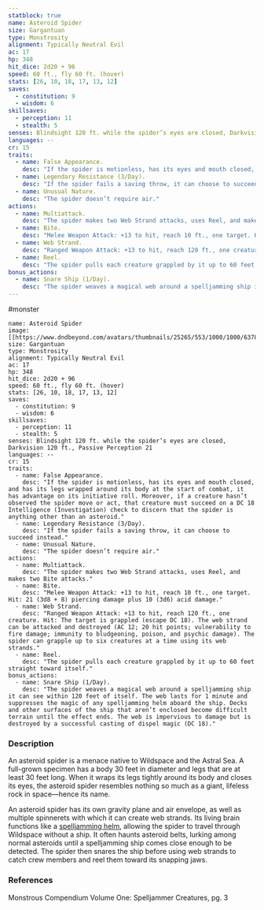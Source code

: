 ```yaml
---
statblock: true
name: Asteroid Spider
size: Gargantuan
type: Monstrosity
alignment: Typically Neutral Evil
ac: 17
hp: 348
hit_dice: 2d20 + 96
speed: 60 ft., fly 60 ft. (hover)
stats: [26, 10, 18, 17, 13, 12]
saves:
  - constitution: 9
  - wisdom: 6
skillsaves:
  - perception: 11
  - stealth: 5
senses: Blindsight 120 ft. while the spider’s eyes are closed, Darkvision 120 ft., Passive Perception 21
languages: --
cr: 15
traits:
  - name: False Appearance.
    desc: "If the spider is motionless, has its eyes and mouth closed, and has its legs wrapped around its body at the start of combat, it has advantage on its initiative roll. Moreover, if a creature hasn’t observed the spider move or act, that creature must succeed on a DC 18 Intelligence (Investigation) check to discern that the spider is anything other than an asteroid."
  - name: Legendary Resistance (3/Day).
    desc: "If the spider fails a saving throw, it can choose to succeed instead."
  - name: Unusual Nature.
    desc: "The spider doesn’t require air."
actions:
  - name: Multiattack.
    desc: "The spider makes two Web Strand attacks, uses Reel, and makes two Bite attacks."
  - name: Bite.
    desc: "Melee Weapon Attack: +13 to hit, reach 10 ft., one target. Hit: 21 (3d8 + 8) piercing damage plus 10 (3d6) acid damage."
  - name: Web Strand.
    desc: "Ranged Weapon Attack: +13 to hit, reach 120 ft., one creature. Hit: The target is grappled (escape DC 18). The web strand can be attacked and destroyed (AC 12; 20 hit points; vulnerability to fire damage; immunity to bludgeoning, poison, and psychic damage). The spider can grapple up to six creatures at a time using its web strands."
  - name: Reel.
    desc: "The spider pulls each creature grappled by it up to 60 feet straight toward itself."
bonus_actions:
  - name: Snare Ship (1/Day).
    desc: "The spider weaves a magical web around a spelljamming ship it can see within 120 feet of itself. The web lasts for 1 minute and suppresses the magic of any spelljamming helm aboard the ship. Decks and other surfaces of the ship that aren’t enclosed become difficult terrain until the effect ends. The web is impervious to damage but is destroyed by a successful casting of dispel magic (DC 18)."
---
```

#monster 

```statblock
name: Asteroid Spider
image: [[https://www.dndbeyond.com/avatars/thumbnails/25265/553/1000/1000/637861450514009347.jpeg]]
size: Gargantuan
type: Monstrosity
alignment: Typically Neutral Evil
ac: 17
hp: 348
hit_dice: 2d20 + 96
speed: 60 ft., fly 60 ft. (hover)
stats: [26, 10, 18, 17, 13, 12]
saves:
  - constitution: 9
  - wisdom: 6
skillsaves:
  - perception: 11
  - stealth: 5
senses: Blindsight 120 ft. while the spider’s eyes are closed, Darkvision 120 ft., Passive Perception 21
languages: --
cr: 15
traits:
  - name: False Appearance.
    desc: "If the spider is motionless, has its eyes and mouth closed, and has its legs wrapped around its body at the start of combat, it has advantage on its initiative roll. Moreover, if a creature hasn’t observed the spider move or act, that creature must succeed on a DC 18 Intelligence (Investigation) check to discern that the spider is anything other than an asteroid."
  - name: Legendary Resistance (3/Day).
    desc: "If the spider fails a saving throw, it can choose to succeed instead."
  - name: Unusual Nature.
    desc: "The spider doesn’t require air."
actions:
  - name: Multiattack.
    desc: "The spider makes two Web Strand attacks, uses Reel, and makes two Bite attacks."
  - name: Bite.
    desc: "Melee Weapon Attack: +13 to hit, reach 10 ft., one target. Hit: 21 (3d8 + 8) piercing damage plus 10 (3d6) acid damage."
  - name: Web Strand.
    desc: "Ranged Weapon Attack: +13 to hit, reach 120 ft., one creature. Hit: The target is grappled (escape DC 18). The web strand can be attacked and destroyed (AC 12; 20 hit points; vulnerability to fire damage; immunity to bludgeoning, poison, and psychic damage). The spider can grapple up to six creatures at a time using its web strands."
  - name: Reel.
    desc: "The spider pulls each creature grappled by it up to 60 feet straight toward itself."
bonus_actions:
  - name: Snare Ship (1/Day).
    desc: "The spider weaves a magical web around a spelljamming ship it can see within 120 feet of itself. The web lasts for 1 minute and suppresses the magic of any spelljamming helm aboard the ship. Decks and other surfaces of the ship that aren’t enclosed become difficult terrain until the effect ends. The web is impervious to damage but is destroyed by a successful casting of dispel magic (DC 18)."
```

### Description

An asteroid spider is a menace native to Wildspace and the Astral Sea. A full-grown specimen has a body 30 feet in diameter and legs that are at least 30 feet long. When it wraps its legs tightly around its body and closes its eyes, the asteroid spider resembles nothing so much as a giant, lifeless rock in space—hence its name.

An asteroid spider has its own gravity plane and air envelope, as well as multiple spinnerets with which it can create web strands. Its living brain functions like a [spelljamming helm](https://www.dndbeyond.com/magic-items/5439867-spelljamming-helm), allowing the spider to travel through Wildspace without a ship. It often haunts asteroid belts, lurking among normal asteroids until a spelljamming ship comes close enough to be detected. The spider then snares the ship before using web strands to catch crew members and reel them toward its snapping jaws.

### References

Monstrous Compendium Volume One: Spelljammer Creatures, pg. 3